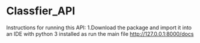 # Classfier_API
Instructions for running this API:
1.Download the package and import it into an IDE with python 3 installed as run the main file
http://127.0.0.1:8000/docs
